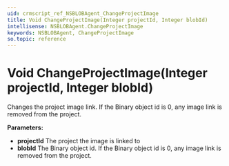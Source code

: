 ```yaml
---
uid: crmscript_ref_NSBLOBAgent_ChangeProjectImage
title: Void ChangeProjectImage(Integer projectId, Integer blobId)
intellisense: NSBLOBAgent.ChangeProjectImage
keywords: NSBLOBAgent, ChangeProjectImage
so.topic: reference
---
```


# Void ChangeProjectImage(Integer projectId, Integer blobId)

Changes the project image link. If the Binary object id is 0, any image link is removed from the project.

**Parameters:**
 - **projectId** The project the image is linked to
 - **blobId** The Binary object id. If the Binary object id is 0, any image link is removed from the project.
